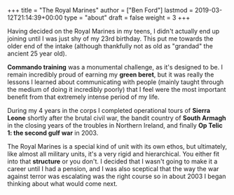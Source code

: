 +++
title = "The Royal Marines"
author = ["Ben Ford"]
lastmod = 2019-03-12T21:14:39+00:00
type = "about"
draft = false
weight = 3
+++

Having decided on the Royal Marines in my teens, I didn't actually end up
joining until I was just shy of my 23rd birthday. This put me towards the older
end of the intake (although thankfully not as old as "grandad" the ancient 25
year old).

**Commando training** was a monumental challenge, as it's designed to be. I remain
incredibly proud of earning my **green beret**, but it was really the lessons I
learned about communicating with people (mainly taught through the medium of
doing it incredibly poorly) that I feel were the most important benefit from
that extremely intense period of my life.

During my 4 years in the corps I completed operational tours of **Sierra Leone**
shortly after the brutal civil war, the bandit country of **South Armagh** in the
closing years of the troubles in Northern Ireland, and finally **Op Telic 1: the
second gulf war** in 2003.

The Royal Marines is a special kind of unit with its own ethos, but ultimately,
like almost all military units, it's a very rigid and hierarchical. You either
fit into that **structure** or you don't. I decided that I wasn't going to make it a
career until I had a pension, and I was also sceptical that the way the war
against terror was escalating was the right course so in about 2003 I began
thinking about what would come next.
